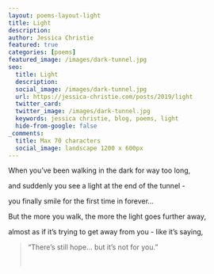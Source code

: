 ```yaml
---
layout: poems-layout-light
title: Light
description:
author: Jessica Christie
featured: true
categories: [poems]
featured_image: /images/dark-tunnel.jpg
seo:
  title: Light
  description:
  social_image: /images/dark-tunnel.jpg
  url: https://jessica-christie.com/posts/2019/light
  twitter_card:
  twitter_image: /images/dark-tunnel.jpg
  keywords: jessica christie, blog, poems, light
  hide-from-google: false
_comments:
  title: Max 70 characters
  social_image: landscape 1200 x 600px
---
```

When you’ve been walking in the dark for way too long,

and suddenly you see a light at the end of the tunnel -

you finally smile for the first time in forever…

But the more you walk, the more the light goes further away,

almost as if it’s trying to get away from you - like it’s saying,

> “There’s still hope… but it’s not for you.”
>
>
> &nbsp;
